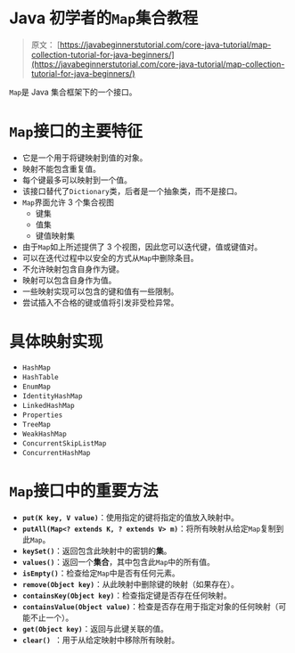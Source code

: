 # Java 初学者的`Map`集合教程

> 原文： [https://javabeginnerstutorial.com/core-java-tutorial/map-collection-tutorial-for-java-beginners/](https://javabeginnerstutorial.com/core-java-tutorial/map-collection-tutorial-for-java-beginners/)

`Map`是 Java 集合框架下的一个接口。

# `Map`接口的主要特征

*   它是一个用于将键映射到值的对象。
*   映射不能包含重复值。
*   每个键最多可以映射到一个值。
*   该接口替代了`Dictionary`类，后者是一个抽象类，而不是接口。
*   `Map`界面允许 3 个集合视图
    *   键集
    *   值集
    *   键值映射集
*   由于`Map`如上所述提供了 3 个视图，因此您可以迭代键，值或键值对。
*   可以在迭代过程中以安全的方式从`Map`中删除条目。
*   不允许映射包含自身作为键。
*   映射可以包含自身作为值。
*   一些映射实现可以包含的键和值有一些限制。
*   尝试插入不合格的键或值将引发非受检异常。

# 具体映射实现

*   `HashMap` 
*   `HashTable` 
*   `EnumMap` 
*   `IdentityHashMap` 
*   `LinkedHashMap` 
*   `Properties` 
*   `TreeMap` 
*   `WeakHashMap` 
*   `ConcurrentSkipListMap` 
*   `ConcurrentHashMap` 

# `Map`接口中的重要方法

*   **`put(K key, V value)`**：使用指定的键将指定的值放入映射中。
*   **`putAll(Map<? extends K, ? extends V> m)`**：将所有映射从给定`Map`复制到此`Map`。
*   **`keySet()`**：返回包含此映射中的密钥的**集**。
*   **`values()`**：返回一个**集合**，其中包含此`Map`中的所有值。
*   **`isEmpty()`**：检查给定`Map`中是否有任何元素。
*   **`remove(Object key)`**：从此映射中删除键的映射（如果存在）。
*   **`containsKey(Object key)`**：检查指定键是否存在任何映射。
*   **`containsValue(Object value)`**：检查是否存在用于指定对象的任何映射（可能不止一个）。
*   **`get(Object key)`**：返回与此键关联的值。
*   **`clear() `**：用于从给定映射中移除所有映射。